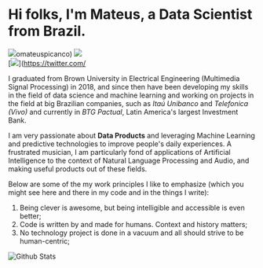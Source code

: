 # Hi folks, I'm Mateus, a Data Scientist from Brazil.

[<img src="https://img.shields.io/badge/linkedin-%230077B5.svg?&style=for-the-badge&logo=linkedin&logoColor=white" />]((https://www.linkedin.com/in/mateuspicanco/))omateuspicanco) 
[<img src="https://img.shields.io/badge/medium-%2312100E.svg?&style=for-the-badge&logo=medium&logoColor=white" />](https://medium.com/mateuspicanco)  
[<img src="https://img.shields.io/badge/twitter-%231DA1F2.svg?&style=for-the-badge&logo=twitter&logoColor=white" />](https://twitter.com/

I graduated from Brown University in Electrical Engineering (Multimedia Signal Processing) in 2018, and since then have been developing my skills in the field of data science and machine learning and working on projects in the field at big Brazilian companies, such as *Itaú Unibanco* and *Telefonica (Vivo)* and currently in *BTG Pactual*, Latin America's largest Investment Bank.

I am very passionate about **Data Products** and leveraging Machine Learning and predictive technologies to improve people's daily experiences. A frustrated musician, I am particularly fond of applications of Artificial Intelligence to the context of Natural Language Processing and Audio, and making useful products out of these fields. 

Below are some of the my work principles I like to emphasize (which you might see here and there in my code and in the things I write):

1. Being clever is awesome, but being intelligible and accessible is even better;
2. Code is written by and made for humans. Context and history matters;
3. No technology project is done in a vacuum and all should strive to be human-centric;

![Github Stats](https://github-readme-stats.vercel.app/api?username=mateuspicanco)
